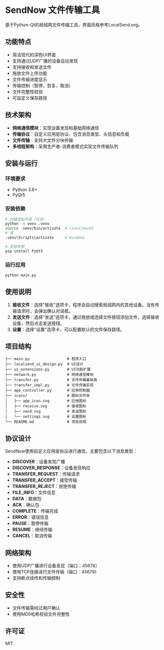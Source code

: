 # SendNow 文件传输工具

基于Python-Qt的局域网文件传输工具，界面风格参考LocalSend.org。

## 功能特点

- 简洁现代的深色UI界面
- 支持通过UDP广播的设备自动发现
- 支持接收和发送文件
- 拖放文件上传功能
- 文件传输进度显示
- 传输控制（暂停、恢复、取消）
- 文件完整性校验
- 可自定义保存路径

## 技术架构

- **网络通信模块**：实现设备发现和基础网络通信
- **传输协议**：自定义应用层协议，包含消息类型、头信息和负载
- **文件传输**：支持大文件分块传输
- **多线程架构**：采用生产者-消费者模式实现文件传输队列

## 安装与运行

### 环境要求

- Python 3.6+
- PyQt5

### 安装依赖

```bash
# 创建虚拟环境（可选）
python -m venv .venv
source .venv/bin/activate  # Linux/macOS
# 或
.venv\Scripts\activate     # Windows

# 安装依赖
pip install PyQt5
```

### 运行应用

```bash
python main.py
```

## 使用说明

1. **接收文件**：选择"接收"选项卡，程序会自动搜索局域网内的其他设备。当有传输请求时，会弹出确认对话框。
2. **发送文件**：选择"发送"选项卡，通过拖放或选择文件按钮添加文件，选择接收设备，然后点击发送按钮。
3. **设置**：选择"设置"选项卡，可以配置默认的文件保存路径。

## 项目结构

```
├── main.py                 # 程序入口
├── localsend_ui_design.py  # UI设计
├── ui_extensions.py        # UI功能扩展
├── network.py              # 网络通信模块
├── transfer.py             # 文件传输基础类
├── transfer_impl.py        # 文件传输实现
├── app_controller.py       # 应用控制器
├── icons/                  # 图标文件夹
│   ├── app_icon.svg        # 应用图标
│   ├── receive.svg         # 接收图标
│   ├── send.svg            # 发送图标
│   └── settings.svg        # 设置图标
└── README.md               # 项目说明
```

## 协议设计

SendNow使用自定义应用层协议进行通信，主要包含以下消息类型：

- **DISCOVER**：设备发现广播
- **DISCOVER_RESPONSE**：设备发现响应
- **TRANSFER_REQUEST**：传输请求
- **TRANSFER_ACCEPT**：接受传输
- **TRANSFER_REJECT**：拒绝传输
- **FILE_INFO**：文件信息
- **DATA**：数据包
- **ACK**：确认包
- **COMPLETE**：传输完成
- **ERROR**：错误信息
- **PAUSE**：暂停传输
- **RESUME**：继续传输
- **CANCEL**：取消传输

## 网络架构

- 使用UDP广播进行设备发现（端口：45678）
- 使用TCP连接进行文件传输（端口：45679）
- 支持断点续传和传输控制

## 安全性

- 文件传输需经过用户确认
- 使用MD5哈希校验文件完整性

## 许可证

MIT 